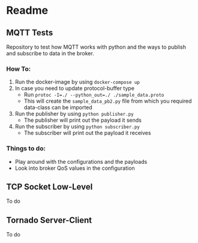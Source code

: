 # Readme

## MQTT Tests

Repository to test how MQTT works with python and the ways to publish and subscribe to data in the broker.

### How To:

1. Run the docker-image by using `docker-compose up`
2. In case you need to update protocol-buffer type
    - Run `protoc -I=./ --python_out=./ ./sample_data.proto`
    - This will create the `sample_data_pb2.py` file from which you required data-class can be imported
2. Run the publisher by using `python publisher.py`
    - The publisher will print out the payload it sends
3. Run the subscriber by using `python subscriber.py`
    - The subscriber will print out the payload it receives

### Things to do:

- Play around with the configurations and the payloads
- Look into broker QoS values in the configuration

## TCP Socket Low-Level

To do

## Tornado Server-Client

To do

